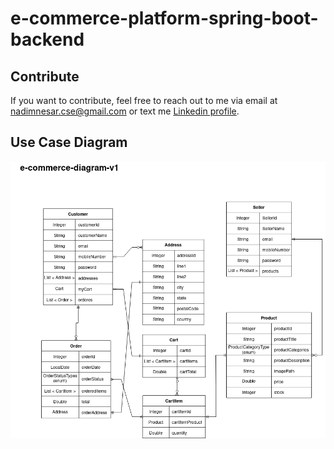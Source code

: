 # e-commerce-platform-spring-boot-backend

## Contribute
If you want to contribute, feel free to reach out to me via email at [nadimnesar.cse@gmail.com](mailto:nadimnesar.cse@gmail.com) or text me [Linkedin profile](https://www.linkedin.com/in/nadimnesar/).

## Use Case Diagram
<img src="/src/main/resources/static/img/e-commerce-diagram-v1.drawio.png" alt="diagram">